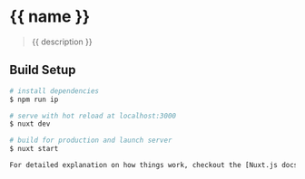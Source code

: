 # {{ name }}

> {{ description }}

## Build Setup

``` bash
# install dependencies
$ npm run ip

# serve with hot reload at localhost:3000
$ nuxt dev

# build for production and launch server
$ nuxt start

For detailed explanation on how things work, checkout the [Nuxt.js docs](https://github.com/nuxt/nuxt.js).
